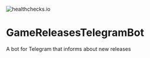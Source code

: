 ![healthchecks.io](https://img.shields.io/endpoint?label=Game%20Releases&style=flat-square&url=https%3A%2F%2Fhealthchecks.io%2Fbadge%2F396c7d03-faf7-4562-9f83-1194d0%2FBgFs26OS%2FGameReleases.shields)
# GameReleasesTelegramBot
A bot for Telegram that informs about new releases
